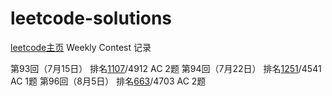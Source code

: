 # leetcode-solutions
[leetcode主页](https://leetcode-cn.com/yunachiyan/)
Weekly Contest 记录

第93回（7月15日） 排名[1107](https://leetcode-cn.com/contest/weekly-contest-93/ranking/45/)/4912 AC 2题
第94回（7月22日） 排名[1251](https://leetcode-cn.com/contest/weekly-contest-94/ranking/51/)/4541 AC 1题
第96回（8月5日） 排名[663](https://leetcode-cn.com/contest/weekly-contest-96/ranking/27/)/4703 AC 2题
